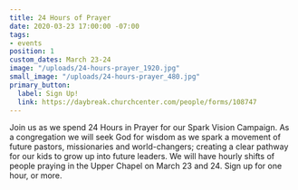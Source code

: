 ```yaml
---
title: 24 Hours of Prayer
date: 2020-03-23 17:00:00 -07:00
tags:
- events
position: 1
custom_dates: March 23-24
image: "/uploads/24-hours-prayer_1920.jpg"
small_image: "/uploads/24-hours-prayer_480.jpg"
primary_button:
  label: Sign Up!
  link: https://daybreak.churchcenter.com/people/forms/108747
---
```


Join us as we spend 24 Hours in Prayer for our Spark Vision Campaign. As a congregation we will seek God for wisdom as we spark a movement of future pastors, missionaries and world-changers; creating a clear pathway for our kids to grow up into future leaders. We will have hourly shifts of people praying in the Upper Chapel on March 23 and 24. Sign up for one hour, or more. 